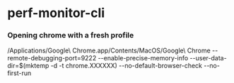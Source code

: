 # perf-monitor-cli

### Opening chrome with a fresh profile
/Applications/Google\ Chrome.app/Contents/MacOS/Google\ Chrome --remote-debugging-port=9222 --enable-precise-memory-info --user-data-dir=$(mktemp -d -t chrome.XXXXXX) --no-default-browser-check --no-first-run


